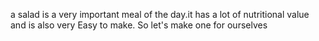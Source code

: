 a salad is a very important meal of the day.it has a lot of nutritional value and is also very Easy to make. So let's make one for ourselves